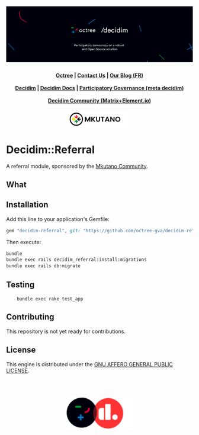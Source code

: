 <h1 align="center"><img src="https://github.com/octree-gva/meta/blob/main/decidim/static/header.png?raw=true" alt="Decidim - Octree Participatory democracy on a robust and open source solution" /></h1>
<h4 align="center">
    <a href="https://www.octree.ch">Octree</a> |
    <a href="https://octree.ch/en/contact-us/">Contact Us</a> |
    <a href="https://blog.octree.ch">Our Blog (FR)</a><br/><br/>
    <a href="https://decidim.org">Decidim</a> |
    <a href="https://docs.decidim.org/en/">Decidim Docs</a> |
    <a href="https://meta.decidim.org">Participatory Governance (meta decidim)</a><br/><br/>
    <a href="https://matrix.to/#/+decidim:matrix.org">Decidim Community (Matrix+Element.io)</a>
</h4>
<p align="center">
<a href="https://mkutano.community"><img src="https://github.com/octree-gva/decidim-module-referral/blob/main/mkutano-logo.png?raw=true" alt="MKUTANO is a participatory platform where black canadians can effectively & democratically organize at scale" /></a>
</p>


# Decidim::Referral
A referral module, sponsored by the [Mkutano Community](mkutano.community). 

## What 


## Installation

Add this line to your application's Gemfile:

```ruby
gem "decidim-referral", git: "https://github.com/octree-gva/decidim-referral"
```

Then execute:

```bash
bundle
bundle exec rails decidim_referral:install:migrations
bundle exec rails db:migrate
```

## Testing
```
    bundle exec rake test_app
```

## Contributing
This repository is not yet ready for contributions.

## License
This engine is distributed under the [GNU AFFERO GENERAL PUBLIC LICENSE](LICENSE.md).


<br /><br />
<p align="center">
    <img src="https://raw.githubusercontent.com/octree-gva/meta/main/decidim/static/octree_and_decidim.png" height="90" alt="Decidim Installation by Octree" />
</p>